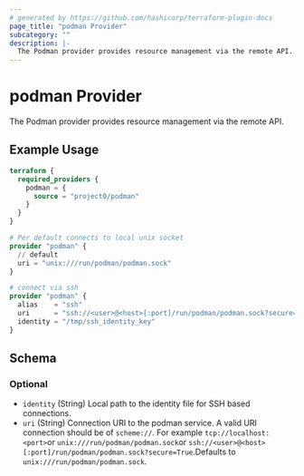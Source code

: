 ```yaml
---
# generated by https://github.com/hashicorp/terraform-plugin-docs
page_title: "podman Provider"
subcategory: ""
description: |-
  The Podman provider provides resource management via the remote API.
---
```


# podman Provider

The Podman provider provides resource management via the remote API.

## Example Usage

```terraform
terraform {
  required_providers {
    podman = {
      source = "project0/podman"
    }
  }
}

# Per default connects to local unix socket
provider "podman" {
  // default
  uri = "unix:///run/podman/podman.sock"
}

# connect via ssh
provider "podman" {
  alias    = "ssh"
  uri      = "ssh://<user>@<host>[:port]/run/podman/podman.sock?secure=True"
  identity = "/tmp/ssh_identity_key"
}
```

<!-- schema generated by tfplugindocs -->
## Schema

### Optional

- `identity` (String) Local path to the identity file for SSH based connections.
- `uri` (String) Connection URI to the podman service. A valid URI connection should be of `scheme://`. For example `tcp://localhost:<port>`or `unix:///run/podman/podman.sock`or `ssh://<user>@<host>[:port]/run/podman/podman.sock?secure=True`.Defaults to `unix:///run/podman/podman.sock`.
